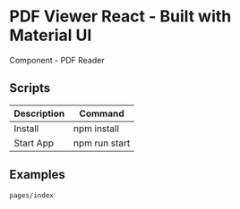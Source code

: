 # PDF Viewer React - Built with Material UI

Component - PDF Reader

## Scripts

| Description | Command       |
| ----------- | ------------- |
| Install     | npm install   |
| Start App   | npm run start |

## Examples

```
pages/index
```
